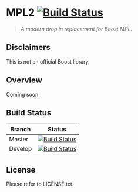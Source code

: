 # MPL2 [![Build Status](https://travis-ci.org/brunocodutra/mpl2.svg?branch=master)](https://travis-ci.org/brunocodutra/mpl2)
> _A modern drop in replacement for Boost.MPL._

## Disclaimers
This is not an official Boost library.

## Overview
Coming soon.

## Build Status

| Branch  | Status                                                                                                                 |
| ------- |:----------------------------------------------------------------------------------------------------------------------:|
| Master  | [![Build Status](https://travis-ci.org/brunocodutra/mpl2.svg?branch=master)](https://travis-ci.org/brunocodutra/mpl2)  |
| Develop | [![Build Status](https://travis-ci.org/brunocodutra/mpl2.svg?branch=develop)](https://travis-ci.org/brunocodutra/mpl2) |

## License
Please refer to LICENSE.txt.